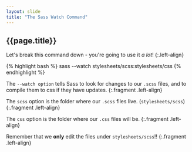 ```yaml
---
layout: slide
title: "The Sass Watch Command"
---
```


## {{page.title}}

Let's break this command down - you're going to use it *a lot*!
{:.left-align}

{% highlight bash %}
sass --watch stylesheets/scss:stylesheets/css
{% endhighlight %}

The `--watch option` tells Sass to look for changes to our `.scss` files, and to compile them to css if they have updates.
{:.fragment .left-align}

The `scss` option is the folder where our `.scss` files
live. (`stylesheets/scss`)
{:.fragment .left-align}

The `css` option is the folder where our `.css` files will be.
{:.fragment .left-align}

Remember that we **only** edit the files under `stylesheets/scss`!!
{:.fragment .left-align}
